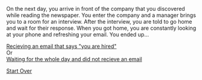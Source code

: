 On the next day, you arrive in front of the company that you discovered while reading the newspaper. You enter the company and a manager brings you to a room for an interview. After the interview, you are told to go home and wait for their response. When you got home, you are constantly looking at your phone and refreshing your email. You ended up...  

[Recieving an email that says "you are hired"](company.md)  
Or  
[Waiting for the whole day and did not recieve an email](beggar.md)  

[Start Over](../kicked-out.md)
